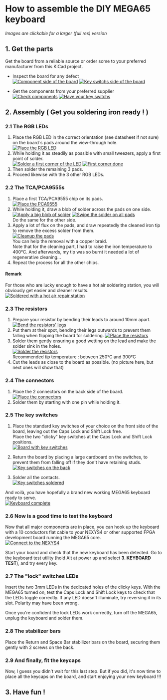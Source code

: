 
# How to assemble the DIY MEGA65 keyboard

_Images are clickable for a larger (full res) version_

## 1. Get the parts

Get the board from a reliable source or order some to your preferred manufacturer from this KiCad project.

* Inspect the board for any defect\
[![Component side of the board](images/small/mega65-kbd-pcb-back.png)](images/mega65-kbd-pcb-back.png)
[![Key switchs side of the board](images/small/mega65-kbd-pcb-front.png)](images/mega65-kbd-pcb-front.png)

* Get the components from your preferred supplier\
[![Check components](images/small/mega65-kbd-components.png)](images/mega65-kbd-components.png)
[![Have your key switchs](images/small/mega65-kbd-components-keyswitches.png)](images/mega65-kbd-components-keyswitches.png)

## 2. Assembly ( Get you soldering iron ready ! )

### 2.1 The RGB LEDs

1. Place the RGB LED in the correct orientation (see datasheet if not sure) on the board´s pads around the view-through hole.\
[![Place the RGB LED](images/small/mega65-kbd-rgb-led-placed.png)](images/mega65-kbd-rgb-led-placed.png)
2. While holding it as steadily as possible with small tweezers, apply a first point of solder.\
[![Solder a first corner of the LED](images/small/mega65-kbd-rgb-led-first-solder.png)](images/mega65-kbd-rgb-led-first-solder.png)
[![First corner done](images/small/mega65-kbd-rgb-led-1-pad-soldered.png)](images/mega65-kbd-rgb-led-1-pad-soldered.png)
3. Then solder the remaining 3 pads.
4. Proceed likewise with the 3 other RGB LEDs.

### 2.2 The TCA/PCA9555s

1. Place a first TCA/PCA9555 chip on its pads.\
[![Place the PCA9555](images/small/mega65-kbd-pca9555-placed.png)](images/mega65-kbd-pca9555-placed.png)
2. While holding it, draw a blob of solder across the pads on one side.\
[![Apply a big blob of solder](images/small/mega65-kbd-pca9555-first-solder.png)](images/mega65-kbd-pca9555-first-solder.png)
[![Swipe the solder on all pads](images/small/mega65-kbd-pca9555-solder-spread.png)](images/mega65-kbd-pca9555-solder-spread.png)\
Do the same for the other side.
3. Apply a lot of flux on the pads, and draw repeatedly the cleaned iron tip to remove the excess solder from them.\
[![Cleanup the pads](images/small/mega65-kbd-pca9555-soldered.png)](images/mega65-kbd-pca9555-soldered.png)\
You can help the removal with a copper braid.\
Note that for the cleaning part, I had to raise the iron temperature to 400°C.
And afterwards, my tip was so burnt it needed a lot of regenerative cleaning... 
4. Repeat the process for all the other chips.

#### Remark

For those who are lucky enough to have a hot air soldering station, you will obviously get easier and cleaner results.\
[![Soldered with a hot air repair station](images/small/mega65-kbd-pca9555-heatgun-soldered.png)](images/mega65-kbd-pca9555-heatgun-soldered.png)

### 2.3 The resistors

1. Prepare your resistor by bending their leads to around 10mm apart.\
[![Bend the resistors' legs](images/small/mega65-kbd-130resistors-prepared.png)](images/mega65-kbd-130resistors-prepared.png)
2. Put them at their spot, bending their legs outwards to prevent them falling when flipping the board for soldering.
[![Place the resistors](images/small/mega65-kbd-resistors-placed.png)](images/mega65-kbd-resistors-placed.png)
3. Solder them gently ensuring a good wetting on the lead and make the solder sink in the holes.\
[![Solder the resistors](images/small/mega65-kbd-resistors-soldered.png)](images/mega65-kbd-resistors-soldered.png)\
Recommended tip temperature : between 250°C and 300°C
4. Cut the leads as close to the board as possible. (no picture here, but next ones will show that)

### 2.4 The connectors

1. Place the 2 connectors on the back side of the board.\
[![Place the connectors](images/small/mega65-kbd-connectors-placed.png)](images/mega65-kbd-connectors-placed.png)
2. Solder them by starting with one pin while holding it.

### 2.5 The key switches

1. Place the standard key switches of your choice on the front side of the board, leaving out the Caps Lock and Shift Lock free.\
Place the two "clicky" key switches at the Caps Lock and Shift Lock positions.\
[![Board with key switches](images/small/mega65-kbd-pcb-with-switches.png)](images/mega65-kbd-pcb-with-switches.png)

2. Return the board by placing a large cardboard on the switches, to prevent them from falling off if they don't have retaining studs.
[![Key switches on the back](images/small/mega65-kbd-keys-placed-back.png)](images/mega65-kbd-keys-placed-back.png)

3. Solder all the contacts.\
[![Key switches soldered](images/small/mega65-kbd-keys-soldered.png)](images/mega65-kbd-keys-soldered.png)

And voilà, you have hopefully a brand new working MEGA65 keyboard ready to serve.\
[![Keyboard complete](images/small/mega65-kbd-board-complete-less-lock-leds.png)](images/mega65-kbd-board-complete-less-lock-leds.png)

### 2.6 Now is a good time to test the keyboard

Now that all major components are in place, you can hook up the keyboard with a 10 conductors flat cable to your NEXYS4 or other supported FPGA development board running the MEGA65 core.\
[![Connect to the NEXYS4](images/small/mega65-kbd-to-nexys-flat-to-pmodC.png)](images/mega65-kbd-to-nexys-flat-to-pmodC.png)

Start your board and check that the new keyboard has been detected.
Go to the keyboard test utility (hold Alt at power up and select **3. KEYBOARD TEST**), and try every key.

### 2.7 The "lock" switches LEDs

Insert the two 3mm LEDs in the dedicated holes of the clicky keys.
With the MEGA65 turned on, test the Caps Lock and Shift Lock keys to check that the LEDs toggle correctly.
If any LED doesn't illuminate, try reversing it in its slot. Polarity may have been wrong.

Once you're confident the lock LEDs work correctly, turn off the MEGA65, unplug the keyboard and solder them.

### 2.8 The stabilizer bars

Place the Return and Space Bar stabilizer bars on the board, securing them gently with 2 screws on the back.

### 2.9 And finally, fit the keycaps

Now, I guess you didn't wait for this last step.
But if you did, it's now time to place all the keycaps on the board, and start enjoying your new keyboard !!!

## 3. Have fun !